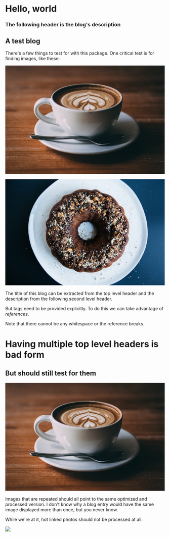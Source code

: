 # Hello, world

### The following header is the blog's description

## A test blog

There's a few things to test for with this package. One critical test is for finding images, like these:

![Photo by Jason Wong on Unsplash](sample_a.jpg)

![Photo by Rachael Gorjestani on Unsplash](sample_b.jpg)

The title of this blog can be extracted from the top level header and the description from the following second level header.

But tags need to be provided explicitly. To do this we can take advantage of _references_.

[tags]: hello,world

Note that there cannot be any whitespace or the reference breaks.

# Having multiple top level headers is bad form

## But should still test for them

[tags]: more-tags

![Having an image repeat is cool, though](sample_a.jpg)

Images that are repeated should all point to the same optimized and processed version. I don't know why a blog entry would have the same image displayed more than once, but you never know.

While we're at it, hot linked photos should not be processed at all.

![](https://golang.org/doc/gopher/frontpage.png)